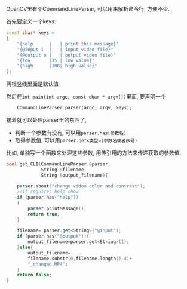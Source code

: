 <!--
.. title: OpenCV C++学习笔记(7): 命令行解析
.. slug: opencv_7
.. date: 2020-06-10 12:00 UTC+08:00
.. tags: 
.. category: 教程, opencv, cpp
.. link:
.. description:
.. type: text
-->

OpenCV里有个CommandLineParser, 可以用来解析命令行, 方便不少.

首先要定义一个keys:

``` C++
const char* keys =
{
    "{help      |   | print this message}"
    "{@input i  |   | input video file}"
    "{@output o |   | output video file}"
    "{low       |35 | low value}"
    "{high      |100| high value}"
};
```

两根竖线里面是默认值

然后在```int main(int argc, const char * argv[])```里面, 要声明一个

```C++
    CommandLineParser parser(argc, argv, keys);
```

接着就可以处理parser里的东西了, 

* 判断一个参数有没有, 可以用```parser.has(参数名)```
* 取得参数值, 可以用```parser.get<类型>(参数名或者序号)```

比如, 单独写一个函数来处理这些参数, 用传引用的方法来传递获取的参数值. 

```C++
bool get_CLI(CommandLineParser &parser,
             String &filename,
             String &output_filename){
    
    parser.about("change video color and contrast");
    //If requires help show
    if (parser.has("help"))
    {
        parser.printMessage();
        return true;
    }
    
    filename= parser.get<String>("@input");
    if (parser.has("@output")){
        output_filename=parser.get<String>(1);
    }else{
        output_filename=
        filename.substr(0,filename.length()-4)+
        "_changed.MP4";
    }
    return false;
}
```